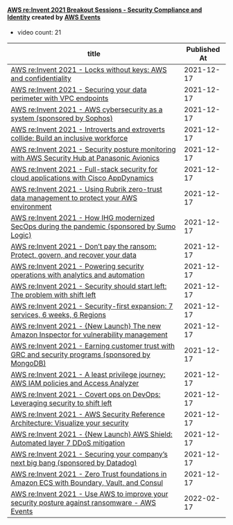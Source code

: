 

#### [AWS re:Invent 2021 Breakout Sessions - Security Compliance and Identity](https://www.youtube.com/playlist?list=PL2yQDdvlhXf_b_a3X0Bd58WbEZGDau-lW) created by [AWS Events](https://www.youtube.com/channel/UCdoadna9HFHsxXWhafhNvKw)

* video count: 21 

| title                                                                                                                                            | Published At |
| ------------------------------------------------------------------------------------------------------------------------------------------------ | ------------ |
| [AWS re:Invent 2021 - Locks without keys: AWS and confidentiality](https://www.youtube.com/watch?v=4J8REvs7zaY)                                  | 2021-12-17   |
| [AWS re:Invent 2021 - Securing your data perimeter with VPC endpoints](https://www.youtube.com/watch?v=iu0-o6hiPpI)                              | 2021-12-17   |
| [AWS re:Invent 2021 - AWS cybersecurity as a system (sponsored by Sophos)](https://www.youtube.com/watch?v=Ei225vSRGNo)                          | 2021-12-17   |
| [AWS re:Invent 2021 - Introverts and extroverts collide: Build an inclusive workforce](https://www.youtube.com/watch?v=eMNx_kONymM)              | 2021-12-17   |
| [AWS re:Invent 2021 - Security posture monitoring with AWS Security Hub at Panasonic Avionics](https://www.youtube.com/watch?v=YBR74tD2dIQ)      | 2021-12-17   |
| [AWS re:Invent 2021 - Full-stack security for cloud applications with Cisco AppDynamics](https://www.youtube.com/watch?v=-AECU-Q1F1w)            | 2021-12-17   |
| [AWS re:Invent 2021 - Using Rubrik zero-trust data management to protect your AWS environment](https://www.youtube.com/watch?v=ZokyjLLi-i4)      | 2021-12-17   |
| [AWS re:Invent 2021 - How IHG modernized SecOps during the pandemic (sponsored by Sumo Logic)](https://www.youtube.com/watch?v=swvhfaEzDCw)      | 2021-12-17   |
| [AWS re:Invent 2021 - Don’t pay the ransom: Protect, govern, and recover your data](https://www.youtube.com/watch?v=cINWoXYWNXY)                 | 2021-12-17   |
| [AWS re:Invent 2021 - Powering security operations with analytics and automation](https://www.youtube.com/watch?v=imsAsQzovw4)                   | 2021-12-17   |
| [AWS re:Invent 2021 - Security should start left: The problem with shift left](https://www.youtube.com/watch?v=DmDBrqYhNVY)                      | 2021-12-17   |
| [AWS re:Invent 2021 - Security-first expansion: 7 services, 6 weeks, 6 Regions](https://www.youtube.com/watch?v=e2SkcsJ7Ui0)                     | 2021-12-17   |
| [AWS re:Invent 2021 - {New Launch} The new Amazon Inspector for vulnerability management](https://www.youtube.com/watch?v=0nyy7fP4vCI)           | 2021-12-17   |
| [AWS re:Invent 2021 - Earning customer trust with GRC and security programs (sponsored by MongoDB)](https://www.youtube.com/watch?v=HdtTfgXxa8o) | 2021-12-17   |
| [AWS re:Invent 2021 - A least privilege journey: AWS IAM policies and Access Analyzer](https://www.youtube.com/watch?v=pKPiPplJNak)              | 2021-12-17   |
| [AWS re:Invent 2021 - Covert ops on DevOps: Leveraging security to shift left](https://www.youtube.com/watch?v=ScCtjwDy-nI)                      | 2021-12-17   |
| [AWS re:Invent 2021 - AWS Security Reference Architecture: Visualize your security](https://www.youtube.com/watch?v=-_LzB1uibAs)                 | 2021-12-17   |
| [AWS re:Invent 2021 - {New Launch} AWS Shield: Automated layer 7 DDoS mitigation](https://www.youtube.com/watch?v=T3kqljTLR50)                   | 2021-12-17   |
| [AWS re:Invent 2021 - Securing your company’s next big bang (sponsored by Datadog)](https://www.youtube.com/watch?v=nsiqf7LpjFQ)                 | 2021-12-17   |
| [AWS re:Invent 2021 - Zero Trust foundations in Amazon ECS with Boundary, Vault, and Consul](https://www.youtube.com/watch?v=i1YFh4svRLg)        | 2021-12-17   |
| [AWS re:Invent 2021 - Use AWS to improve your security posture against ransomware - AWS Events](https://www.youtube.com/watch?v=qGG7mqrl8so)     | 2022-02-17   |